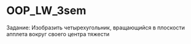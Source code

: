 # OOP_LW_3sem
Задание: Изобразить четырехугольник, вращающийся в плоскости апплета вокруг своего центра тяжести
